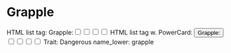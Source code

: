 # Grapple

HTML list tag: <tr><td>Grapple:</td><td><input type="checkbox" name="attr_grapple" value="1"><span class="checkmark"></span></td><td><input type="checkbox" name="attr_grapple" value="2"><span class="checkmark"></span></td><td><input type="checkbox" name="attr_grapple" value="3"><span class="checkmark"></span></td><td><input type="checkbox" name="attr_grapple" value="4"><span class="checkmark"></span></td></tr>
HTML list tag w. PowerCard: <tr><td><button class="txt-btn" type="roll" value="!power {{
--name|@{name} - Grapple
--Result Set| [[ [$skill|XPND] @{BAMF|challenge}d@{grapple}>4]]
--Hits|[^skill.ss]
--1s|[^skill.ones]
--format|skillcheck
}}">Grapple:</button></td><td><input type="checkbox" name="attr_grapple" value="6"><span class="checkmark"></span></td><td><input type="checkbox" name="attr_grapple" value="8"><span class="checkmark"></span></td><td><input type="checkbox" name="attr_grapple" value="10"><span class="checkmark"></span></td><td><input type="checkbox" name="attr_grapple" value="12"><span class="checkmark"></span></td></tr>
Trait: Dangerous
name_lower: grapple